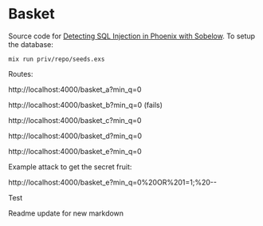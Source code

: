 # Basket

Source code for [Detecting SQL Injection in Phoenix with Sobelow](https://paraxial.io/blog/sql-injection). To setup the database:

```
mix run priv/repo/seeds.exs
```

Routes:

http://localhost:4000/basket_a?min_q=0

http://localhost:4000/basket_b?min_q=0 (fails)

http://localhost:4000/basket_c?min_q=0

http://localhost:4000/basket_d?min_q=0

http://localhost:4000/basket_e?min_q=0

Example attack to get the secret fruit:

http://localhost:4000/basket_e?min_q=0%20OR%201=1;%20--

Test 


Readme update for new markdown
